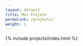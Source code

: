 ```yaml
---
layout: default
title: Mes Projets
permalink: /projects/
weight: 1
---
```


{% include projects/index.html %}